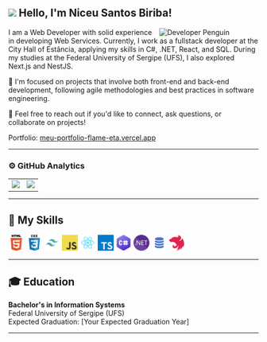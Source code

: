 ## <img src="https://media.giphy.com/media/hvRJCLFzcasrR4ia7z/giphy.gif" width="30px"/> Hello, I'm Niceu Santos Biriba!

<img src="https://media.giphy.com/media/ua7vVw9awZKWwLSYpW/giphy.gif" alt="Developer Penguin" min-width="200px" max-width="200px" width="200px" align="right">


I am a Web Developer with solid experience in developing Web Services. Currently, I work as a fullstack developer at the City Hall of Estância, applying my skills in C#, .NET, React, and SQL. During my studies at the Federal University of Sergipe (UFS), I also explored Next.js and NestJS.

🔭 I'm focused on projects that involve both front-end and back-end development, following agile methodologies and best practices in software engineering.

💬 Feel free to reach out if you'd like to connect, ask questions, or collaborate on projects!

Portfolio: [meu-portfolio-flame-eta.vercel.app](https://meu-portfolio-flame-eta.vercel.app)

---

### ⚙️ GitHub Analytics

<table>
  <tr>
    <td>
      <a href="https://github.com/niceu" title="Niceu's GitHub Profile">
        <img height="180em" src="https://github-readme-stats.vercel.app/api?username=niceusts&show_icons=true&theme=dark"/>
      </a>
    </td>
    <td>
      <a href="https://github.com/niceu" title="Niceu's GitHub Top Languages">
        <img height="180em" src="https://github-readme-stats.vercel.app/api/top-langs/?username=niceusts&layout=compact&langs_count=7&theme=dark"/>
      </a>
    </td>
  </tr>
</table>

---

## 🦄 My Skills

<code><img height="32" src="https://raw.githubusercontent.com/github/explore/379d49236d826364be968345e0a085d044108cff/topics/html/html.png" alt="HTML"/></code>
<code><img height="32" src="https://raw.githubusercontent.com/github/explore/379d49236d826364be968345e0a085d044108cff/topics/css/css.png" alt="CSS"/></code>
<code><img height="32" src="https://raw.githubusercontent.com/github/explore/379d49236d826364be968345e0a085d044108cff/topics/tailwind/tailwind.png" alt="TailwindCSS"/></code>
<code><img height="32" src="https://raw.githubusercontent.com/github/explore/80688e429a7d4ef2fca1e82350fe8e3517d3494d/topics/javascript/javascript.png" alt="JavaScript"/></code>
<code><img height="32" src="https://raw.githubusercontent.com/github/explore/80688e429a7d4ef2fca1e82350fe8e3517d3494d/topics/react/react.png" alt="React"/></code>
<code><img height="32" src="https://raw.githubusercontent.com/github/explore/37c71fdca4e12086faf8c7009793d2eb588c914e/topics/typescript/typescript.png" alt="TypeScript"/></code>
<code><img height="32" src="https://raw.githubusercontent.com/github/explore/37c71fdca4e12086faf8c7009793d2eb588c914e/topics/csharp/csharp.png" alt="C#"/></code>
<code><img height="32" src="https://raw.githubusercontent.com/github/explore/37c71fdca4e12086faf8c7009793d2eb588c914e/topics/dotnet/dotnet.png" alt=".NET"/></code>
<code><img height="32" src="https://raw.githubusercontent.com/github/explore/96943574ba0c0340ba6ea1e6f768e9abe43e34e1/topics/sql/sql.png" alt="SQL Server"/></code>
<code><img height="32" src="https://raw.githubusercontent.com/github/explore/37c71fdca4e12086faf8c7009793d2eb588c914e/topics/nestjs/nestjs.png" alt="NestJS"/></code>

---

## 🎓 Education

**Bachelor's in Information Systems**  
Federal University of Sergipe (UFS)  
Expected Graduation: [Your Expected Graduation Year]

---


